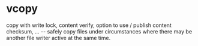# vcopy
copy with write lock, content verify, option to use / publish content checksum, ... -- safely copy files under circumstances where there may be another file writer active at the same time.
